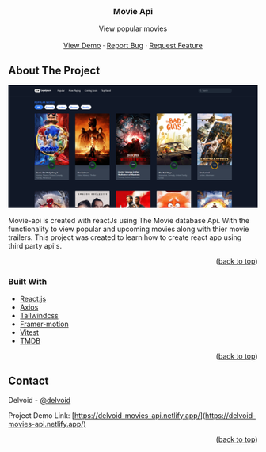<div id="top"></div>

<!-- PROJECT LOGO -->
<br />
<div align="center">

  <h3 align="center">Movie Api</h3>

  <p align="center">
    View popular movies
    <br />
    <br />
    <a href="https://delvoid-movies-api.netlify.app/">View Demo</a>
    ·
    <a href="https://github.com/Delvoid/movie-api/issues">Report Bug</a>
    ·
    <a href="https://github.com/Delvoid/movie-api/issues">Request Feature</a>
  </p>
</div>

<!-- ABOUT THE PROJECT -->

## About The Project

![Movie screen shot](/src/images/movie.PNG)

Movie-api is created with reactJs using The Movie database Api. With the functionality to view popular and upcoming movies along with thier movie trailers. This project was created to learn how to create react app using third party api's.

<p align="right">(<a href="#top">back to top</a>)</p>

### Built With

- [React.js](https://reactjs.org/)
- [Axios](https://axios-http.com/docs/intro)
- [Tailwindcss](https://tailwindcss.com/)
- [Framer-motion](https://www.framer.com/motion/)
- [Vitest](https://vitest.dev/)
- [TMDB](https://developers.themoviedb.org/3/getting-started/introduction)

<p align="right">(<a href="#top">back to top</a>)</p>

<!-- CONTACT -->

## Contact

Delvoid - [@delvoid](https://twitter.com/delvoid)

Project Demo Link: [https://delvoid-movies-api.netlify.app/](https://delvoid-movies-api.netlify.app/)

<p align="right">(<a href="#top">back to top</a>)</p>
